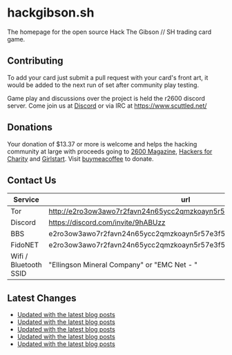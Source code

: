 # hackgibson.sh
The homepage for the open source Hack The Gibson // SH trading card game.


## Contributing

To add your card just submit a pull request with your card's front art, it would be added to the next run of set after community play testing.

Game play and discussions over the project is held the r2600 discord server. Come join us at [Discord](https://discord.com/invite/9hABUzz) or via IRC at https://www.scuttled.net/


## Donations

Your donation of $13.37 or more is welcome and helps the hacking community at large with proceeds going to [2600 Magazine](https://2600.com/), [Hackers for Charity](https://hackersforcharity.org) and [Girlstart](https://girlstart.org).  Visit [buymeacoffee](https://www.buymeacoffee.com/hackgibson.sh) to donate.


## Contact Us

Service | url
-|-
Tor | http://e2ro3ow3awo7r2favn24n65ycc2qmzkoayn5r57e3f56nvjwdcgg32ad.onion
Discord | https://discord.com/invite/9hABUzz
BBS | e2ro3ow3awo7r2favn24n65ycc2qmzkoayn5r57e3f56nvjwdcgg32ad.onion:23
FidoNET | e2ro3ow3awo7r2favn24n65ycc2qmzkoayn5r57e3f56nvjwdcgg32ad.onion:24554
Wifi / Bluetooth SSID | "Ellingson Mineral Company" or "EMC Net - <fidonet address>"

## Latest Changes
<!-- BLOG-POST-LIST:START -->
- [Updated with the latest blog posts](https://github.com/DFW2600/hackgibson.sh/commit/3dc7e6e5f498a62dde31d9a179f2bd58dba55949)
- [Updated with the latest blog posts](https://github.com/DFW2600/hackgibson.sh/commit/a11e5931d4645de7f352e55b56035e8830cc111b)
- [Updated with the latest blog posts](https://github.com/DFW2600/hackgibson.sh/commit/d0c2c4a76e389fb88f9e4692f91375bbdf3054bd)
- [Updated with the latest blog posts](https://github.com/DFW2600/hackgibson.sh/commit/c3947cf248f859256302214fc0808b82894c8b55)
- [Updated with the latest blog posts](https://github.com/DFW2600/hackgibson.sh/commit/58bb3334b5dcfcc11f1c7101adb364b96982f28b)
<!-- BLOG-POST-LIST:END -->
